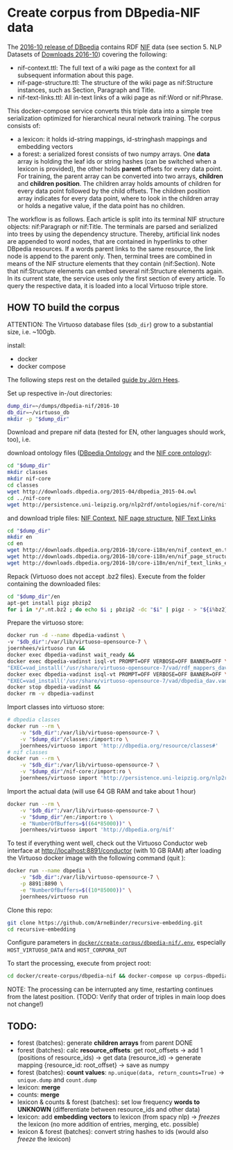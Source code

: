 # Create corpus from DBpedia-NIF data

The [2016-10 release of DBpedia](http://wiki.dbpedia.org/datasets/dbpedia-version-2016-10) contains RDF [NIF](https://site.nlp2rdf.org/) data (see section 5. NLP Datasets of [Downloads 2016-10](http://wiki.dbpedia.org/downloads-2016-10)) covering the following: 
 * nif-context.ttl: The full text of a wiki page as the context for all subsequent information about this page.
 * nif-page-structure​.ttl: The structure of the wiki page as nif:Structure instances, such as Section, Paragraph and Title.
 * nif-text-links.ttl: All in-text links of a wiki page as nif:Word or nif:Phrase.

This docker-compose service converts this triple data into a simple tree serialization optimized for hierarchical neural 
network training. The corpus consists of:
 * a lexicon: it holds id-string mappings, id-stringhash mappings and embedding vectors
 * a forest: a serialized forest consists of two numpy arrays. One **data** array is holding the leaf ids or string hashes (can 
 be switched when a lexicon is provided), the other holds **parent** offsets for every data point. For training, the parent array 
 can be converted into two arrays, **children** and **children position**. The children array holds amounts of children for 
 every data point followed by the child offsets. The children position array indicates for every data point, where to look 
 in the children array or holds a negative value, if the data point has no children.

The workflow is as follows. Each article is split into its terminal NIF structure objects: nif:Paragraph or nif:Title. The terminals are parsed and serialized into trees by using the dependency structure. Thereby, artificial link nodes are appended to word nodes, that are contained in hyperlinks to other DBpedia resources. If a words parent links to the same resource, the link node is append to the parent only. Then, terminal trees are combined in means of the NIF structure elements that they contain (nif:Section). Note that nif:Structure elements can embed several nif:Structure elements again.
In its current state, the service uses only the first section of every article. To query the respective data, it is loaded into a local Virtuoso triple store.


## HOW TO build the corpus

ATTENTION: The Virtuoso database files (`$db_dir`) grow to a substantial size, i.e. ~100gb.

install:
 * docker
 * docker compose

The following steps rest on the detailed [guide by Jörn Hees](https://joernhees.de/blog/2015/11/23/setting-up-a-linked-data-mirror-from-rdf-dumps-dbpedia-2015-04-freebase-wikidata-linkedgeodata-with-virtuoso-7-2-1-and-docker-optional/).

Set up respective in-/out directories:
```bash
dump_dir=~/dumps/dbpedia-nif/2016-10
db_dir=~/virtuoso_db
mkdir -p "$dump_dir"
```
  
Download and prepare nif data (tested for EN, other languages should work, too), i.e.

download ontology files ([DBpedia Ontology](http://downloads.dbpedia.org/2016-10/dbpedia_2016-10.owl) and the [NIF core ontology](http://persistence.uni-leipzig.org/nlp2rdf/ontologies/nif-core/nif-core.owl)):
```bash
cd "$dump_dir"
mkdir classes
mkdir nif-core
cd classes
wget http://downloads.dbpedia.org/2015-04/dbpedia_2015-04.owl
cd ../nif-core 
wget http://persistence.uni-leipzig.org/nlp2rdf/ontologies/nif-core/nif-core.owl
```
 
and download triple files: [NIF Context](http://downloads.dbpedia.org/2016-10/core-i18n/en/nif_context_en.ttl.bz2), [NIF page structure](http://downloads.dbpedia.org/2016-10/core-i18n/en/nif_page_structure_en.ttl.bz2), [NIF Text Links](http://downloads.dbpedia.org/2016-10/core-i18n/en/nif_text_links_en.ttl.bz2)
```bash
cd "$dump_dir"
mkdir en
cd en
wget http://downloads.dbpedia.org/2016-10/core-i18n/en/nif_context_en.ttl.bz2
wget http://downloads.dbpedia.org/2016-10/core-i18n/en/nif_page_structure_en.ttl.bz2
wget http://downloads.dbpedia.org/2016-10/core-i18n/en/nif_text_links_en.ttl.bz2
```

Repack (Virtuoso does not accept .bz2 files). Execute from the folder containing the downloaded files:
```bash
cd "$dump_dir"/en
apt-get install pigz pbzip2
for i in */*.nt.bz2 ; do echo $i ; pbzip2 -dc "$i" | pigz - > "${i%bz2}gz" && rm "$i"; done
```

Prepare the virtuoso store:

```bash
docker run -d --name dbpedia-vadinst \
-v "$db_dir":/var/lib/virtuoso-opensource-7 \
joernhees/virtuoso run &&
docker exec dbpedia-vadinst wait_ready &&
docker exec dbpedia-vadinst isql-vt PROMPT=OFF VERBOSE=OFF BANNER=OFF \
"EXEC=vad_install('/usr/share/virtuoso-opensource-7/vad/rdf_mappers_dav.vad');" &&
docker exec dbpedia-vadinst isql-vt PROMPT=OFF VERBOSE=OFF BANNER=OFF \
"EXEC=vad_install('/usr/share/virtuoso-opensource-7/vad/dbpedia_dav.vad');" &&
docker stop dbpedia-vadinst &&
docker rm -v dbpedia-vadinst
```

Import classes into virtuoso store:
```bash
# dbpedia classes
docker run --rm \
    -v "$db_dir":/var/lib/virtuoso-opensource-7 \
    -v "$dump_dir"/classes:/import:ro \
    joernhees/virtuoso import 'http://dbpedia.org/resource/classes#'
# nif classes
docker run --rm \
    -v "$db_dir":/var/lib/virtuoso-opensource-7 \
    -v "$dump_dir"/nif-core:/import:ro \
    joernhees/virtuoso import 'http://persistence.uni-leipzig.org/nlp2rdf/ontologies/nif-core#'
```

Import the actual data (will use 64 GB RAM and take about 1 hour)
```bash
docker run --rm \
    -v "$db_dir":/var/lib/virtuoso-opensource-7 \
    -v "$dump_dir"/en:/import:ro \
    -e "NumberOfBuffers=$((64*85000))" \
    joernhees/virtuoso import 'http://dbpedia.org/nif'
```

To test if everything went well, check out the Virtuoso Conductor web interface at [http://localhost:8891/conductor](http://localhost:8891/conductor (user: dba, pw: dba)) (with 10 GB RAM) after loading the Virtuoso docker image with the following command (quit ):
```bash
docker run --name dbpedia \
    -v "$db_dir":/var/lib/virtuoso-opensource-7 \
    -p 8891:8890 \
    -e "NumberOfBuffers=$((10*85000))" \
    joernhees/virtuoso run
``` 

Clone this repo:
```bash
git clone https://github.com/ArneBinder/recursive-embedding.git
cd recursive-embedding
```

Configure parameters in [`docker/create-corpus/dbpedia-nif/.env`](.env), especially `HOST_VIRTUOSO_DATA` and `HOST_CORPORA_OUT`

To start the processing, execute from project root:

```bash
cd docker/create-corpus/dbpedia-nif && docker-compose up corpus-dbpedia-nif
```

NOTE: The processing can be interrupted any time, restarting continues from the latest position. (TODO: Verify that order of triples in main loop does not change!)


## TODO:
 * forest (batches): generate **children arrays** from parent DONE
 * forest (batches): calc **resource_offsets**: get root_offsets -> add 1 (positions of resource_ids) -> get data (resource_id) -> generate mapping {resource_id: root_offset} -> save as numpy
 * forest (batches): **count values**:  `np.unique(data, return_counts=True)` -> `unique.dump` and `count.dump`
 * lexicon: **merge**
 * counts: **merge**
 * lexicon & counts & forest (batches): set low frequency **words to UNKNOWN** (differentiate between resource_ids and other data)
 * lexicon: add **embedding vectors** to lexicon (from spacy nlp) -> *freezes* the lexicon (no more addition of entries, merging, etc. possible)
 * lexicon & forest (batches): convert string hashes to ids (would also *freeze* the lexicon)